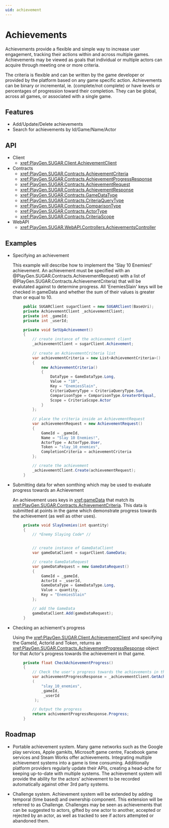 ```yaml
---
uid: achievement
---
```


# Achievements
Achievements provide a flexible and simple way to increase user engagement, tracking their actions within and across multiple games. Achievements may be viewed as goals that individual or multiple actors can acquire through meeting one or more criteria. 

The criteria is flexible and can be written by the game developer or provided by the platform based on any game specific action. Achievements can be binary or incremental, ie. (complete/not complete) or have levels or percentages of progression toward their completion. They can be global, across all games, or associated with a single game. 

## Features
* Add/Update/Delete achievements
* Search for achievements by Id/Game/Name/Actor

## API
* Client
    * <xref:PlayGen.SUGAR.Client.AchievementClient>
* Contracts
    * <xref:PlayGen.SUGAR.Contracts.AchievementCriteria>
    * <xref:PlayGen.SUGAR.Contracts.AchievementProgressResponse>
    * <xref:PlayGen.SUGAR.Contracts.AchievementRequest>
    * <xref:PlayGen.SUGAR.Contracts.AchievementResponse>
    * <xref:PlayGen.SUGAR.Contracts.GameDataType>
    * <xref:PlayGen.SUGAR.Contracts.CriteriaQueryType>
    * <xref:PlayGen.SUGAR.Contracts.ComparisonType>
    * <xref:PlayGen.SUGAR.Contracts.ActorType>
    * <xref:PlayGen.SUGAR.Contracts.CriteriaScope>
* WebAPI
    * <xref:PlayGen.SUGAR.WebAPI.Controllers.AchievementsController>

## Examples
* Specifying an achievement

	This example will describe how to implement the 'Slay 10 Enemies!' achievement. An achievement must be specified with an @PlayGen.SUGAR.Contracts.AchievementRequest) with a list of @PlayGen.SUGAR.Contracts.AchievementCriteria) that will be evalutated against to determine progress.
	All 'EnemiesSlain' keys will be checked in gameData and whether the sum of their values is greater than or equal to 10.

```cs
		public SUGARClient sugarClient = new SUGARClient(BaseUri);
		private AchievementClient _achievementClient;
		private int _gameId;
		private int _userId;

		private void SetUpAchievement()
		{
			// create instance of the achievement client
			_achievementClient = sugarClient.Achievement;
			
			// create an AchievementCriteria list
			var achievementCriteria = new List<AchievementCriteria>()
			{
				new AchievementCriteria()
				{
					DataType = GameDataType.Long,
					Value = "10",
					Key = "EnemiesSlain",
					CriteriaQueryType = CriteriaQueryType.Sum,
					ComparisonType = ComparisonType.GreaterOrEqual,
					Scope = CriteriaScope.Actor
				}
			};
			
			// place the criteria inside an AchievementRequest
			var achievementRequest = new AchievementRequest()
			{
				GameId = _gameId,
				Name = "Slay 10 Enemies!",
				ActorType = ActorType.User,
				Token = "slay_10_enemies",
				CompletionCriteria = achievementCriteria
			};

			// create the achievement
			_achievementClient.Create(achievementRequest);
		}
```

* Submitting data for when somthing which may be used to evaluate progress towards an Achievement  
	
	An achievement uses keys in <xref:gameData> that match its <xref:PlayGen.SUGAR.Contracts.AchievementCriteria>. This data is submitted at points in the game which demonstrate progress towards the achievement (as well as other uses).

```cs
		private void SlayEnemies(int quantity)
		{
			// *Enemy Slaying Code* //


			// create instance of GameDataClient
			var gameDataClient = sugarClient.GameData;

			// create GameDataRequest
			var gameDataRequest = new GameDataRequest()
			{
				GameId = _gameId,
				ActorId = _userId,
				GameDataType = GameDataType.Long,
				Value = quantity,
				Key = "EnemiesSlain"
			};

			// add the GameData
			gameDataClient.Add(gameDataRequest);
		}
```

* Checking an achiement's progress

	Using the <xref:PlayGen.SUGAR.Client.AchievementClient> and specifying the GameId, ActorId and Token, returns an <xref:PlayGen.SUGAR.Contracts.AchievementProgressResponse> object for that Actor's progress towards the achievement in that game. 

```cs
		private float CheckAchievementProgress()
		{
			// Check the user's progress towards the achievements in the specified game
			var achievementProgressResponse = _achievementClient.GetAchievementProgress
			(
				"slay_10_enemies", 
				_gameId,
				 _userId
			 );

			// Output the progress
			return achivementProgressResponse.Progress;
		}
```

## Roadmap

* Portable achievement system.
Many game networks such as the Google play services, Apple gamkits, Microsoft game centre, Facebook game services and Steam Works offer achievements. Integrating multiple achievement systems into a game is time consuming. Additionally platform providers regularly update their APIs, creating a head-ache for keeping up-to-date with multiple systems. The achievement system will provide the ability for the actors’ achievement to be recorded automatically against other 3rd party systems.   

* Challenge system.
Achievement system will be extended by adding temporal (time based) and ownership component. This extension will be referred to as Challenge.  Challenges may be seen as achievements that can be suggested to actors, gifted by one actor to another, accepted or  rejected by an actor, as well as tracked to see if actors attempted or abandoned them. 

